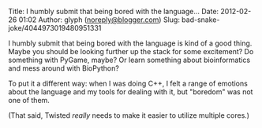 Title: I humbly submit that being bored with the language...
Date: 2012-02-26 01:02
Author: glyph (noreply@blogger.com)
Slug: bad-snake-joke/4044973019480951331

I humbly submit that being bored with the language is kind of a good
thing. Maybe you should be looking further up the stack for some
excitement? Do something with PyGame, maybe? Or learn something about
bioinformatics and mess around with BioPython?  
  
To put it a different way: when I was doing C++, I felt a range of
emotions about the language and my tools for dealing with it, but
"boredom" was not one of them.  
  
(That said, Twisted *really* needs to make it easier to utilize multiple
cores.)

